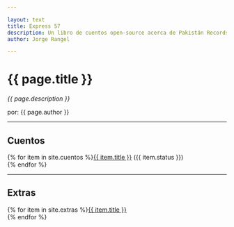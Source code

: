 ```yaml
---

layout: text
title: Express 57
description: Un libro de cuentos open-source acerca de Pakistán Records
author: Jorge Rangel

---
```


# {{ page.title }}

*{{ page.description }}*

por: {{ page.author }}

---

## Cuentos

{% for item in site.cuentos %}<a href="{{ site.baseurl }}{{ item.url }}">{{ item.title }}</a> ({{ item.status }})<br>{% endfor %}

---

## Extras

{% for item in site.extras %}<a href="{{ site.baseurl }}{{ item.url }}">{{ item.title }}</a><br>{% endfor %}
